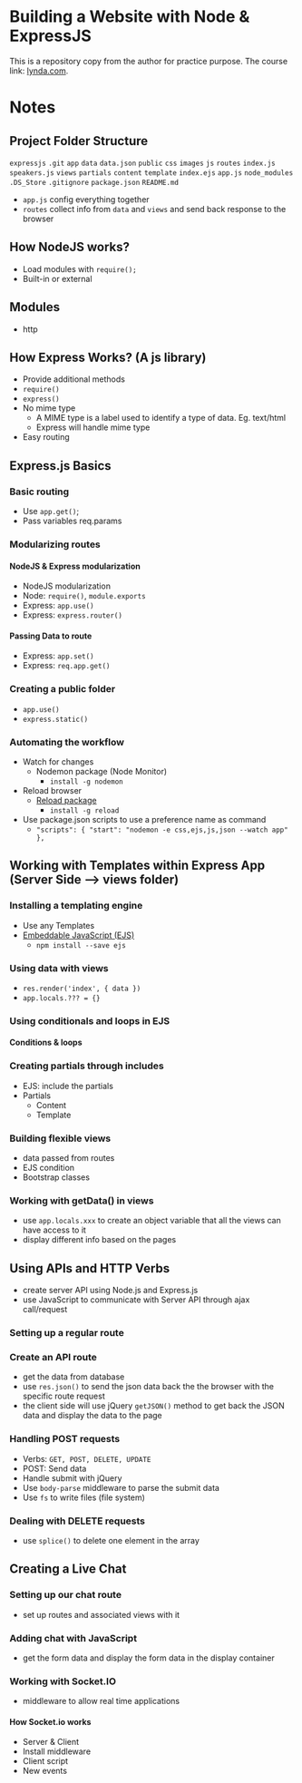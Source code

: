 # Building a Website with Node & ExpressJS
This is a repository copy from the author for practice purpose. The course link: [lynda.com](http://lynda.com).

# Notes
## Project Folder Structure
`expressjs`
  `.git`
  `app`
    `data`
      `data.json`
    `public`
      `css`
      `images`
      `js`
    `routes`
      `index.js`
      `speakers.js`
    `views`
      `partials`
        `content`
        `template`
      `index.ejs`
    `app.js`
  `node_modules`
  `.DS_Store`
  `.gitignore`
  `package.json`
  `README.md`
  - `app.js` config everything together
  - `routes` collect info from `data` and `views` and send back response to the browser
## How NodeJS works?
- Load modules with `require();`
- Built-in or external

## Modules
- http

## How Express Works? (A js library)
- Provide additional methods
- `require()`
- `express()`
- No mime type
  - A MIME type is a label used to identify a type of data. Eg. text/html
  - Express will handle mime type
- Easy routing

## Express.js Basics
### Basic routing
- Use `app.get()`;
- Pass variables req.params

### Modularizing routes
#### NodeJS & Express modularization
- NodeJS modularization
- Node: `require()`, `module.exports`
- Express: `app.use()`
- Express: `express.router()`
#### Passing Data to route
- Express: `app.set()`
- Express: `req.app.get()`

### Creating a public folder
- `app.use()`
- `express.static()`

### Automating the workflow
- Watch for changes
  - Nodemon package (Node Monitor)
    - `install -g nodemon`
- Reload browser
  - [Reload package](https://github.com/alallier/reload/tree/master#api-for-express)
    - `install -g reload`
- Use package.json scripts to use a preference name as command
  - `"scripts": {
      "start": "nodemon -e css,ejs,js,json --watch app"
    },`

## Working with Templates within Express App (Server Side --> views folder)
### Installing a templating engine
- Use any Templates
- [Embeddable JavaScript (EJS)](http://www.embeddedjs.com/)
  - `npm install --save ejs`

### Using data with views
- `res.render('index', { data })`
- `app.locals.??? = {}`

### Using conditionals and loops in EJS
#### Conditions & loops

### Creating partials through includes
- EJS: include the partials
- Partials
  - Content
  - Template

### Building flexible views
- data passed from routes
- EJS condition
- Bootstrap classes

### Working with getData() in views
- use `app.locals.xxx` to create an object variable that all the views can have access to it
- display different info based on the pages

## Using APIs and HTTP Verbs
- create server API using Node.js and Express.js
- use JavaScript to communicate with Server API through ajax call/request
### Setting up a regular route
### Create an API route
- get the data from database
- use `res.json()` to send the json data back the the browser with the specific route request
- the client side will use jQuery `getJSON()` method to get back the JSON data and display the data to the page

### Handling POST requests
- Verbs: `GET, POST, DELETE, UPDATE`
- POST: Send data
- Handle submit with jQuery
- Use `body-parse` middleware to parse the submit data
- Use `fs` to write files (file system)

### Dealing with DELETE requests
-  use `splice()` to delete one element in the array

## Creating a Live Chat
### Setting up our chat route
- set up routes and associated views with it

### Adding chat with JavaScript
- get the form data and display the form data in the display container

### Working with Socket.IO
- middleware to allow real time applications

#### How Socket.io works
- Server & Client
- Install middleware
- Client script
- New events
